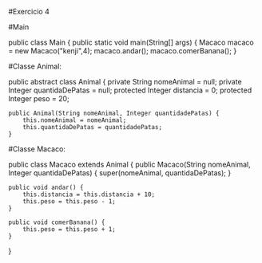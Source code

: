 #Exercicio 4

#Main

public class Main {
    public static void main(String[] args) {
        Macaco macaco = new Macaco("kenji",4);
        macaco.andar();
        macaco.comerBanana();
}

#Classe Animal:

public abstract class Animal {
    private String nomeAnimal = null;
    private Integer quantidaDePatas = null;
    protected Integer distancia = 0;
    protected Integer peso = 20;

    public Animal(String nomeAnimal, Integer quantidadePatas) {
        this.nomeAnimal = nomeAnimal;
        this.quantidaDePatas = quantidadePatas;
    }

#Classe Macaco:

public class Macaco extends Animal {
    public Macaco(String nomeAnimal, Integer quantidaDePatas) {
        super(nomeAnimal, quantidaDePatas);
    }

    public void andar() {
        this.distancia = this.distancia + 10;
        this.peso = this.peso - 1;
    }

    public void comerBanana() {
        this.peso = this.peso + 1;
    }
}
